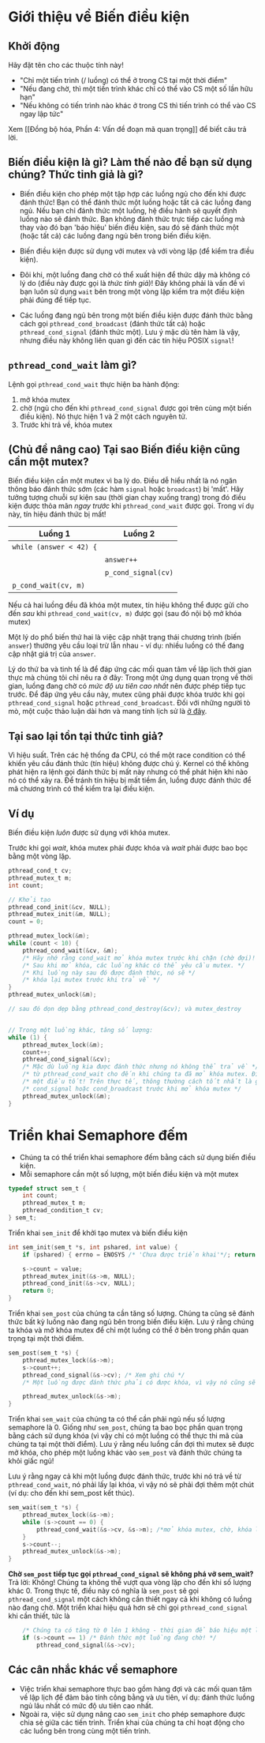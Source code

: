 # Giới thiệu về Biến điều kiện

## Khởi động

Hãy đặt tên cho các thuộc tính này!
* "Chỉ một tiến trình (/ luồng) có thể ở trong CS tại một thời điểm"
* "Nếu đang chờ, thì một tiến trình khác chỉ có thể vào CS một số lần hữu hạn"
* "Nếu không có tiến trình nào khác ở trong CS thì tiến trình có thể vào CS ngay lập tức"

Xem [[Đồng bộ hóa, Phần 4: Vấn đề đoạn mã quan trọng]] để biết câu trả lời.

## Biến điều kiện là gì? Làm thế nào để bạn sử dụng chúng? Thức tỉnh giả là gì?

* Biến điều kiện cho phép một tập hợp các luồng ngủ cho đến khi được đánh thức! Bạn có thể đánh thức một luồng hoặc tất cả các luồng đang ngủ. Nếu bạn chỉ đánh thức một luồng, hệ điều hành sẽ quyết định luồng nào sẽ đánh thức. Bạn không đánh thức trực tiếp các luồng mà thay vào đó bạn 'báo hiệu' biến điều kiện, sau đó sẽ đánh thức một (hoặc tất cả) các luồng đang ngủ bên trong biến điều kiện.

* Biến điều kiện được sử dụng với mutex và với vòng lặp (để kiểm tra điều kiện).

* Đôi khi, một luồng đang chờ có thể xuất hiện để thức dậy mà không có lý do (điều này được gọi là _thức tỉnh giả_)! Đây không phải là vấn đề vì bạn luôn sử dụng `wait` bên trong một vòng lặp kiểm tra một điều kiện phải đúng để tiếp tục.

* Các luồng đang ngủ bên trong một biến điều kiện được đánh thức bằng cách gọi `pthread_cond_broadcast` (đánh thức tất cả) hoặc `pthread_cond_signal` (đánh thức một). Lưu ý mặc dù tên hàm là vậy, nhưng điều này không liên quan gì đến các tín hiệu POSIX `signal`!

## `pthread_cond_wait` làm gì?

Lệnh gọi `pthread_cond_wait` thực hiện ba hành động:
1. mở khóa mutex
2. chờ (ngủ cho đến khi `pthread_cond_signal` được gọi trên cùng một biến điều kiện). Nó thực hiện 1 và 2 một cách nguyên tử.
3. Trước khi trả về, khóa mutex

## (Chủ đề nâng cao) Tại sao Biến điều kiện cũng cần một mutex?

Biến điều kiện cần một mutex vì ba lý do. Điều dễ hiểu nhất là nó ngăn thông báo đánh thức sớm (các hàm `signal` hoặc `broadcast`) bị 'mất'. Hãy tưởng tượng chuỗi sự kiện sau (thời gian chạy xuống trang) trong đó điều kiện được thỏa mãn _ngay trước_ khi `pthread_cond_wait` được gọi. Trong ví dụ này, tín hiệu đánh thức bị mất!

Luồng 1 | Luồng 2
-------------------------|---------
`while (answer < 42) {` | &nbsp;
&nbsp; | `answer++`
&nbsp; | `p_cond_signal(cv)`
`p_cond_wait(cv, m) ` | &nbsp;

Nếu cả hai luồng đều đã khóa một mutex, tín hiệu không thể được gửi cho đến _sau_ khi `pthread_cond_wait(cv, m)` được gọi (sau đó nội bộ mở khóa mutex)

Một lý do phổ biến thứ hai là việc cập nhật trạng thái chương trình (biến `answer`) thường yêu cầu loại trừ lẫn nhau - ví dụ: nhiều luồng có thể đang cập nhật giá trị của `answer`.

Lý do thứ ba và tinh tế là để đáp ứng các mối quan tâm về lập lịch thời gian thực mà chúng tôi chỉ nêu ra ở đây: Trong một ứng dụng quan trọng về thời gian, luồng đang chờ có _mức độ ưu tiên cao nhất_ nên được phép tiếp tục trước. Để đáp ứng yêu cầu này, mutex cũng phải được khóa trước khi gọi `pthread_cond_signal` hoặc `pthread_cond_broadcast`. Đối với những người tò mò, một cuộc thảo luận dài hơn và mang tính lịch sử là [ở đây](https://groups.google.com/forum/?hl=ky#!msg/comp.programming.threads/wEUgPq541v8/ZByyyS8acqMJ).

## Tại sao lại tồn tại thức tỉnh giả?

Vì hiệu suất. Trên các hệ thống đa CPU, có thể một race condition có thể khiến yêu cầu đánh thức (tín hiệu) không được chú ý. Kernel có thể không phát hiện ra lệnh gọi đánh thức bị mất này nhưng có thể phát hiện khi nào nó có thể xảy ra. Để tránh tín hiệu bị mất tiềm ẩn, luồng được đánh thức để mã chương trình có thể kiểm tra lại điều kiện.

## Ví dụ

Biến điều kiện _luôn_ được sử dụng với khóa mutex.

Trước khi gọi _wait_, khóa mutex phải được khóa và _wait_ phải được bao bọc bằng một vòng lặp.
```C
pthread_cond_t cv;
pthread_mutex_t m;
int count;

// Khởi tạo
pthread_cond_init(&cv, NULL);
pthread_mutex_init(&m, NULL);
count = 0;

pthread_mutex_lock(&m);
while (count < 10) {
    pthread_cond_wait(&cv, &m); 
    /* Hãy nhớ rằng cond_wait mở khóa mutex trước khi chặn (chờ đợi)! */
    /* Sau khi mở khóa, các luồng khác có thể yêu cầu mutex. */
    /* Khi luồng này sau đó được đánh thức, nó sẽ */
    /* khóa lại mutex trước khi trả về */
}
pthread_mutex_unlock(&m);

// sau đó dọn dẹp bằng pthread_cond_destroy(&cv); và mutex_destroy 


// Trong một luồng khác, tăng số lượng:
while (1) {
    pthread_mutex_lock(&m);
    count++;
    pthread_cond_signal(&cv);
    /* Mặc dù luồng kia được đánh thức nhưng nó không thể trả về */
    /* từ pthread_cond_wait cho đến khi chúng ta đã mở khóa mutex. Điều này là */
    /* một điều tốt! Trên thực tế, thông thường cách tốt nhất là gọi */
    /* cond_signal hoặc cond_broadcast trước khi mở khóa mutex */
    pthread_mutex_unlock(&m);
}
```
# Triển khai Semaphore đếm

* Chúng ta có thể triển khai semaphore đếm bằng cách sử dụng biến điều kiện.
* Mỗi semaphore cần một số lượng, một biến điều kiện và một mutex
```C
typedef struct sem_t {
    int count; 
    pthread_mutex_t m;
    pthread_condition_t cv;
} sem_t;
```

Triển khai `sem_init` để khởi tạo mutex và biến điều kiện
```C
int sem_init(sem_t *s, int pshared, int value) {
    if (pshared) { errno = ENOSYS /* 'Chưa được triển khai'*/; return -1; }

    s->count = value;
    pthread_mutex_init(&s->m, NULL);
    pthread_cond_init(&s->cv, NULL);
    return 0;
}
```

Triển khai `sem_post` của chúng ta cần tăng số lượng.
Chúng ta cũng sẽ đánh thức bất kỳ luồng nào đang ngủ bên trong biến điều kiện.
Lưu ý rằng chúng ta khóa và mở khóa mutex để chỉ một luồng có thể ở bên trong phần quan trọng tại một thời điểm.
```C
sem_post(sem_t *s) {
    pthread_mutex_lock(&s->m);
    s->count++;
    pthread_cond_signal(&s->cv); /* Xem ghi chú */
    /* Một luồng được đánh thức phải có được khóa, vì vậy nó cũng sẽ phải đợi cho đến khi chúng ta gọi unlock */

    pthread_mutex_unlock(&s->m);
}
```
Triển khai `sem_wait` của chúng ta có thể cần phải ngủ nếu số lượng semaphore là 0.
Giống như `sem_post`, chúng ta bao bọc phần quan trọng bằng cách sử dụng khóa (vì vậy chỉ có một luồng có thể thực thi mã của chúng ta tại một thời điểm). Lưu ý rằng nếu luồng cần đợi thì mutex sẽ được mở khóa, cho phép một luồng khác vào `sem_post` và đánh thức chúng ta khỏi giấc ngủ!

Lưu ý rằng ngay cả khi một luồng được đánh thức, trước khi nó trả về từ `pthread_cond_wait`, nó phải lấy lại khóa, vì vậy nó sẽ phải đợi thêm một chút (ví dụ: cho đến khi sem_post kết thúc).
```C
sem_wait(sem_t *s) {
    pthread_mutex_lock(&s->m);
    while (s->count == 0) {
        pthread_cond_wait(&s->cv, &s->m); /*mở khóa mutex, chờ, khóa lại mutex */
    }
    s->count--;
    pthread_mutex_unlock(&s->m);
}
```
**Chờ `sem_post` tiếp tục gọi `pthread_cond_signal` sẽ không phá vỡ sem_wait?**
Trả lời: Không! Chúng ta không thể vượt qua vòng lặp cho đến khi số lượng khác 0. Trong thực tế, điều này có nghĩa là `sem_post` sẽ gọi `pthread_cond_signal` một cách không cần thiết ngay cả khi không có luồng nào đang chờ. Một triển khai hiệu quả hơn sẽ chỉ gọi `pthread_cond_signal` khi cần thiết, tức là
```C
    /* Chúng ta có tăng từ 0 lên 1 không - thời gian để báo hiệu một luồng đang ngủ bên trong sem_post */
    if (s->count == 1) /* Đánh thức một luồng đang chờ! */
        pthread_cond_signal(&s->cv);
```

## Các cân nhắc khác về semaphore

* Việc triển khai semaphore thực bao gồm hàng đợi và các mối quan tâm về lập lịch để đảm bảo tính công bằng và ưu tiên, ví dụ: đánh thức luồng ngủ lâu nhất có mức độ ưu tiên cao nhất.
* Ngoài ra, việc sử dụng nâng cao `sem_init` cho phép semaphore được chia sẻ giữa các tiến trình. Triển khai của chúng ta chỉ hoạt động cho các luồng bên trong cùng một tiến trình.




